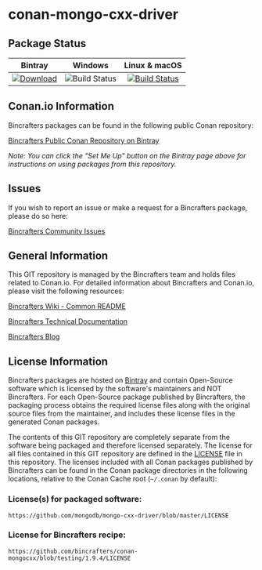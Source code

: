 # conan-mongo-cxx-driver

## Package Status

| Bintray | Windows | Linux & macOS |
|:--------:|:---------:|:-----------------:|
| [![Download](https://api.bintray.com/packages/bincrafters/public-conan/mongo-cxx-driver%3Abincrafters/images/download.svg)](https://bintray.com/bincrafters/public-conan/mongo-cxx-driver%3Abincrafters/_latestVersion) | ![Build Status](https://img.shields.io/badge/build-nope-red.svg) | [![Build Status](https://travis-ci.org/bincrafters/conan-mongocxx.svg)](https://travis-ci.org/bincrafters/conan-mongocxx) |

## Conan.io Information

Bincrafters packages can be found in the following public Conan repository:

[Bincrafters Public Conan Repository on Bintray](https://bintray.com/bincrafters/public-conan)

*Note: You can click the "Set Me Up" button on the Bintray page above for instructions on using packages from this repository.*

## Issues

If you wish to report an issue or make a request for a Bincrafters package, please do so here:

[Bincrafters Community Issues](https://github.com/bincrafters/community/issues)

## General Information

This GIT repository is managed by the Bincrafters team and holds files related to Conan.io.  For detailed information about Bincrafters and Conan.io, please visit the following resources:

[Bincrafters Wiki - Common README](https://github.com/bincrafters/community/wiki/Common-README.md)

[Bincrafters Technical Documentation](http://bincrafters.readthedocs.io/en/latest/)

[Bincrafters Blog](https://bincrafters.github.io)

## License Information

Bincrafters packages are hosted on [Bintray](https://bintray.com) and contain Open-Source software which is licensed by the software's maintainers and NOT Bincrafters.  For each Open-Source package published by Bincrafters, the packaging process obtains the required license files along with the original source files from the maintainer, and includes these license files in the generated Conan packages.

The contents of this GIT repository are completely separate from the software being packaged and therefore licensed separately.  The license for all files contained in this GIT repository are defined in the [LICENSE](LICENSE) file in this repository.  The licenses included with all Conan packages published by Bincrafters can be found in the Conan package directories in the following locations, relative to the Conan Cache root (`~/.conan` by default):

### License(s) for packaged software:

    https://github.com/mongodb/mongo-cxx-driver/blob/master/LICENSE

### License for Bincrafters recipe:

    https://github.com/bincrafters/conan-mongocxx/blob/testing/1.9.4/LICENSE

